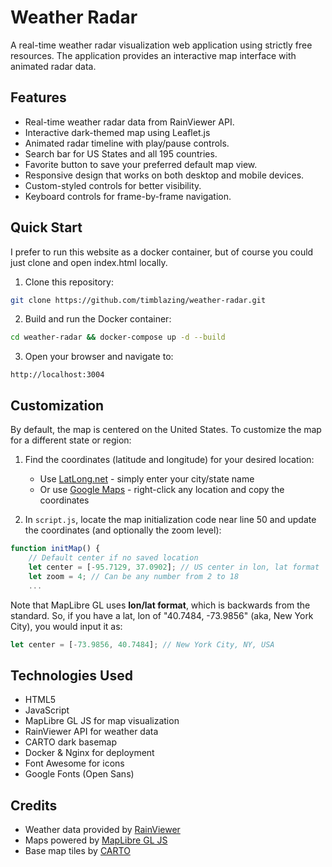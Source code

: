 # Weather Radar

A real-time weather radar visualization web application using strictly free resources. The application provides an interactive map interface with animated radar data.

## Features

- Real-time weather radar data from RainViewer API.
- Interactive dark-themed map using Leaflet.js
- Animated radar timeline with play/pause controls.
- Search bar for US States and all 195 countries.
- Favorite button to save your preferred default map view.
- Responsive design that works on both desktop and mobile devices.
- Custom-styled controls for better visibility.
- Keyboard controls for frame-by-frame navigation.

## Quick Start

I prefer to run this website as a docker container, but of course you could just clone and open index.html locally.

1. Clone this repository:
```bash
git clone https://github.com/timblazing/weather-radar.git
```

2. Build and run the Docker container:
```bash
cd weather-radar && docker-compose up -d --build
```

3. Open your browser and navigate to:
```
http://localhost:3004
```

## Customization

By default, the map is centered on the United States. To customize the map for a different state or region:

1. Find the coordinates (latitude and longitude) for your desired location:
   - Use [LatLong.net](https://www.latlong.net/) - simply enter your city/state name
   - Or use [Google Maps](https://support.google.com/maps/answer/18539) - right-click any location and copy the coordinates

2. In `script.js`, locate the map initialization code near line 50 and update the coordinates (and optionally the zoom level):

```javascript
function initMap() {
    // Default center if no saved location
    let center = [-95.7129, 37.0902]; // US center in lon, lat format
    let zoom = 4; // Can be any number from 2 to 18
    ...
```

Note that MapLibre GL uses **lon/lat format**, which is backwards from the standard. So, if you have a lat, lon of "40.7484, -73.9856" (aka, New York City), you would input it as:

```javascript
let center = [-73.9856, 40.7484]; // New York City, NY, USA
```

## Technologies Used

- HTML5
- JavaScript
- MapLibre GL JS for map visualization
- RainViewer API for weather data
- CARTO dark basemap
- Docker & Nginx for deployment
- Font Awesome for icons
- Google Fonts (Open Sans)

## Credits

- Weather data provided by [RainViewer](https://www.rainviewer.com/)
- Maps powered by [MapLibre GL JS](https://maplibre.org/)
- Base map tiles by [CARTO](https://carto.com/)
